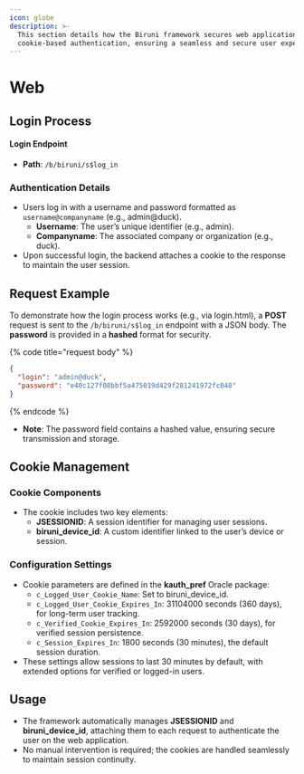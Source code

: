 ```yaml
---
icon: globe
description: >-
  This section details how the Biruni framework secures web applications using
  cookie-based authentication, ensuring a seamless and secure user experience.
---
```


# Web

## Login Process

#### Login Endpoint

* **Path**: `/b/biruni/s$log_in`

### Authentication Details

* Users log in with a username and password formatted as `username@companyname` (e.g., admin@duck).
  * **Username**: The user’s unique identifier (e.g., admin).
  * **Companyname**: The associated company or organization (e.g., duck).
* Upon successful login, the backend attaches a cookie to the response to maintain the user session.

## Request Example

To demonstrate how the login process works (e.g., via login.html), a **POST** request is sent to the `/b/biruni/s$log_in` endpoint with a JSON body. The **password** is provided in a **hashed** format for security.&#x20;

{% code title="request body" %}
```json
{
  "login": "admin@duck",
  "password": "e40c127f08bbf5a475019d429f281241972fc048" 
}
```
{% endcode %}

* **Note**: The password field contains a hashed value, ensuring secure transmission and storage.

## Cookie Management

### Cookie Components

* The cookie includes two key elements:
  * **JSESSIONID**: A session identifier for managing user sessions.
  * **biruni\_device\_id**: A custom identifier linked to the user’s device or session.

### Configuration Settings

* Cookie parameters are defined in the **kauth\_pref** Oracle package:
  * `c_Logged_User_Cookie_Name`: Set to biruni\_device\_id.
  * `c_Logged_User_Cookie_Expires_In`: 31104000 seconds (360 days), for long-term user tracking.
  * `c_Verified_Cookie_Expires_In`: 2592000 seconds (30 days), for verified session persistence.
  * `c_Session_Expires_In`: 1800 seconds (30 minutes), the default session duration.
* These settings allow sessions to last 30 minutes by default, with extended options for verified or logged-in users.

## Usage

* The framework automatically manages **JSESSIONID** and **biruni\_device\_id**, attaching them to each request to authenticate the user on the web application.
* No manual intervention is required; the cookies are handled seamlessly to maintain session continuity.
